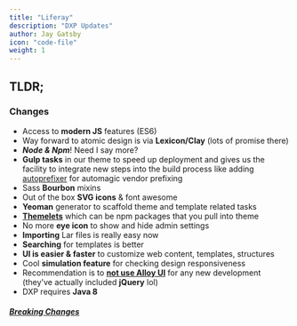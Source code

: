 ```yaml
---
title: "Liferay"
description: "DXP Updates"
author: Jay Gatsby
icon: "code-file"
weight: 1
---
```


<article id="1">

## TLDR;

### Changes

- Access to **modern JS** features (ES6)
- Way forward to atomic design is via **Lexicon/Clay** (lots of promise there)
- **_Node & Npm_**! Need I say more?
- **Gulp tasks** in our theme to speed up deployment and gives us the facility to integrate new steps into the build process like adding [autoprefixer](https://autoprefixer.github.io/) for automagic vendor prefixing
- Sass **Bourbon** mixins
- Out of the box **SVG icons** & font awesome
- **Yeoman** generator to scaffold theme and template related tasks
- [**Themelets**](https://dev.liferay.com/develop/tutorials/-/knowledge_base/7-0/themelets) which can be npm packages that you pull into theme
- No more **eye icon** to show and hide admin settings
- **Importing** Lar files is really easy now
- **Searching** for templates is better
- **UI is easier & faster** to customize web content, templates, structures
- Cool **simulation feature** for checking design responsiveness
- Recommendation is to **[not use Alloy UI](http://alloyui.com/rosetta-stone/)** for any new development (they've actually included **jQuery** lol)
- DXP requires **Java 8**

##### [Breaking Changes](https://dev.liferay.com/develop/reference/-/knowledge_base/7-0/breaking-changes)

</article>
